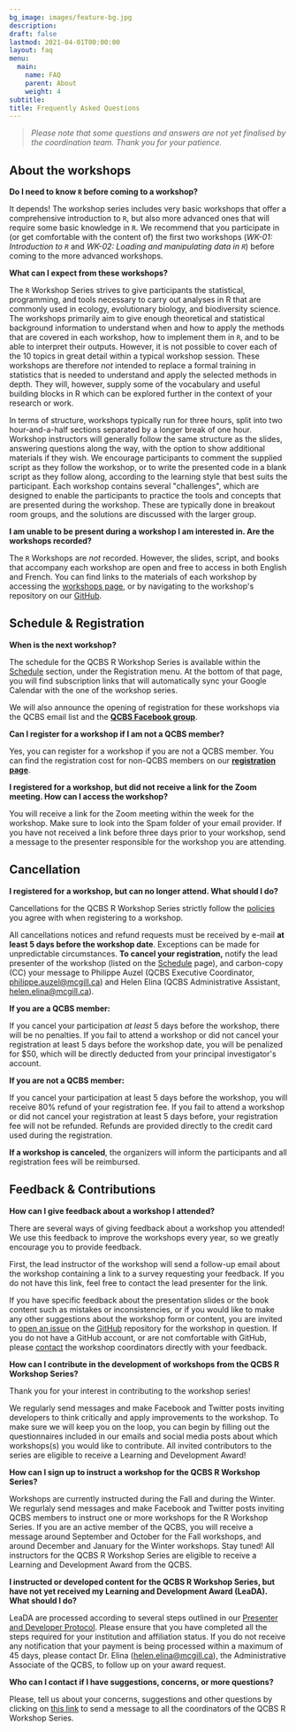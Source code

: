 ```yaml
---
bg_image: images/feature-bg.jpg
description: 
draft: false
lastmod: 2021-04-01T00:00:00
layout: faq
menu:
  main:
    name: FAQ
    parent: About
    weight: 4
subtitle: 
title: Frequently Asked Questions
---
```


> *Please note that some questions and answers are not yet finalised by the coordination team. Thank you for your patience.*

## About the workshops

**Do I need to know `R` before coming to a workshop?**

It depends! The workshop series includes very basic workshops that offer a comprehensive introduction to `R`, but also more advanced ones that will require some basic knowledge in `R`. We recommend that you participate in (or get comfortable with the content of) the first two workshops (*WK-01: Introduction to `R`* and *WK-02: Loading and manipulating data in `R`*) before coming to the more advanced workshops.

**What can I expect from these workshops?**

The `R` Workshop Series strives to give participants the statistical, programming, and tools necessary to carry out analyses in R that are commonly used in ecology, evolutionary biology, and biodiversity science. The workshops primarily aim to give enough theoretical and statistical background information to understand when and how to apply the methods that are covered in each workshop, how to implement them in `R`, and to be able to interpret their outputs. However, it is not possible to cover each of the 10 topics in great detail within a typical workshop session. These workshops are therefore *not* intended to replace a formal training in statistics that is needed to understand and apply the selected methods in depth. They will, however, supply some of the vocabulary and useful building blocks in R which can be explored further in the context of your research or work.

In terms of structure, workshops typically run for three hours, split into two hour-and-a-half sections separated by a longer break of one hour. Workshop instructors will generally follow the same structure as the slides, answering questions along the way, with the option to show additional materials if they wish. We encourage participants to comment the supplied script as they follow the workshop, or to write the presented code in a blank script as they follow along, according to the learning style that best suits the participant. Each workshop contains several "challenges", which are designed to enable the participants to practice the tools and concepts that are presented during the workshop. These are typically done in breakout room groups, and the solutions are discussed with the larger group. 

**I am unable to be present during a workshop I am interested in. Are the workshops recorded?**

The `R` Workshops are *not* recorded. However, the slides, script, and books that accompany each workshop are open and free to access in both English and French. You can find links to the materials of each workshop by accessing the <a href = "https://qcbsrworkshops.github.io/workshops/">workshops page</a>, or by navigating to the workshop's repository on our <a href = "https://github.com/QCBSRworkshops">GitHub</a>. 

## Schedule & Registration

**When is the next workshop?**

The schedule for the QCBS R Workshop Series is available within the [Schedule](/schedule) section, under the Registration menu. At the bottom of that page, you will find subscription links that will automatically sync your Google Calendar with the one of the workshop series.

We will also announce the opening of registration for these workshops via the QCBS email list and the **[QCBS Facebook group](https://www.facebook.com/groups/csbq.qcbs/)**.

**Can I register for a workshop if I am not a QCBS member?**

Yes, you can register for a workshop if you are not a QCBS member. You can find the registration cost for non-QCBS members on our **[registration page](https://r.qcbs.ca/registration/)**.


**I registered for a workshop, but did not receive a link for the Zoom meeting. How can I access the workshop?**

You will receive a link for the Zoom meeting within the week for the workshop. Make sure to look into the Spam folder of your email provider. If you have not received a link before three days prior to your workshop, send a message to the presenter responsible for the workshop you are attending.  


## Cancellation

**I registered for a workshop, but can no longer attend. What should I do?**

Cancellations for the QCBS R Workshop Series strictly follow the [policies](/cancellation) you agree with when registering to a workshop.

All cancellations notices and refund requests must be received by e-mail **at least 5 days before the workshop date**. Exceptions can be made for unpredictable circumstances. **To cancel your registration,** notify the lead presenter of the workshop (listed on the [Schedule](/schedule) page), and carbon-copy (CC) your message to Philippe Auzel (QCBS Executive Coordinator, <philippe.auzel@mcgill.ca>) and Helen Elina (QCBS Administrative Assistant, <helen.elina@mcgill.ca>).
 
**If you are a QCBS member:**

If you cancel your participation *at least* 5 days before the workshop, there will be no penalties. If you fail to attend a workshop or did not cancel your registration at least 5 days before the workshop date, you will be penalized for $50, which will be directly deducted from your principal investigator's account.

**If you are not a QCBS member:**

If you cancel your participation at least 5 days before the workshop, you will receive 80% refund of your registration fee. If you fail to attend a workshop or did not cancel your registration at least 5 days before, your registration fee will not be refunded. Refunds are provided directly to the credit card used during the registration.

**If a workshop is canceled**, the organizers will inform the participants and all registration fees will be reimbursed.


## Feedback & Contributions

**How can I give feedback about a workshop I attended?**

There are several ways of giving feedback about a workshop you attended! We use this feedback to improve the workshops every year, so we greatly encourage you to provide feedback. 

First, the lead instructor of the workshop will send a follow-up email about the workshop containing a link to a survey requesting your feedback. If you do not have this link, feel free to contact the lead presenter for the link. 

If you have specific feedback about the presentation slides or the book content such as mistakes or inconsistencies, or if you would like to make any other suggestions about the workshop form or content, you are invited to [open an issue](https://docs.github.com/en/issues/tracking-your-work-with-issues/creating-an-issue) on the [GitHub](https://github.com/QCBSRworkshops) repository for the workshop in question. If you do not have a GitHub account, or are not comfortable with GitHub, please [contact](https://r.qcbs.ca/contact/) the workshop coordinators directly with your feedback.

**How can I contribute in the development of workshops from the QCBS R Workshop Series?**

Thank you for your interest in contributing to the workshop series! 

We regularly send messages and make Facebook and Twitter posts inviting developers to think critically and apply improvements to the workshop. To make sure we will keep you on the loop, you can begin by filling out the questionnaires included in our emails and social media posts about which workshops(s) you would like to contribute. All invited contributors to the series are eligible to receive a Learning and Development Award!

**How can I sign up to instruct a workshop for the QCBS R Workshop Series?**

Workshops are currently instructed during the Fall and during the Winter. We regurlaly send messages and make Facebook and Twitter posts inviting QCBS members to instruct one or more workshops for the R Workshop Series. If you are an active member of the QCBS, you will receive a message around September and October for the Fall workshops, and around December and January for the Winter workshops. Stay tuned! All instructors for the QCBS R Workshop Series are eligible to receive a Learning and Development Award from the QCBS.

**I instructed or developed content for the QCBS R Workshop Series, but have not yet received my Learning and Development Award (LeaDA). What should I do?**

LeaDA are processed according to several steps outlined in our [Presenter and Developer Protocol](https://qcbsrworkshops.github.io/presenter-developer-protocol/payment-en.html). Please ensure that you have completed all the  steps required for your institution and affiliation status. If you do not receive any notification that your payment is being processed within a maximum of 45 days, please contact Dr. Elina (<helen.elina@mcgill.ca>), the Administrative Associate of the QCBS, to follow up on your award request.

**Who can I contact if I have suggestions, concerns, or more questions?**

Please, tell us about your concerns, suggestions and other questions by clicking on [this link](mailto:ph.pereirabraga@gmail.com;katherine.hebert@usherbrooke.ca;esteban.gongora@mail.mcgill.ca;linley.sherin@mail.mcgill.ca) to send a message to all the coordinators of the QCBS R Workshop Series.